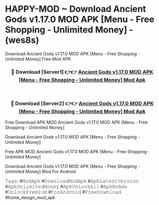 # HAPPY-MOD ~ Download Ancient Gods v1.17.0 MOD APK [Menu - Free Shopping - Unlimited Money] - (wes8s)
Download Ancient Gods v1.17.0 MOD APK [Menu - Free Shopping - Unlimited Money] Free Mod APK

<div align="center">
<h3>🔴 Download [Server1] 👉👉 <a href="https://apk-comot.site?title=Ancient_Gods_v1.17.0_MOD_APK_[Menu_-_Free_Shopping_-_Unlimited_Money]">Ancient Gods v1.17.0 MOD APK [Menu - Free Shopping - Unlimited Money] Mod Apk</a></h3><br>

<h3>🔴 Download [Server2] 👉👉 <a href="https://apk-comot.site?title=Ancient_Gods_v1.17.0_MOD_APK_[Menu_-_Free_Shopping_-_Unlimited_Money]">Ancient Gods v1.17.0 MOD APK [Menu - Free Shopping - Unlimited Money] Mod Apk</a></h3>
</div>


Free Download APK MOD Ancient Gods v1.17.0 MOD APK [Menu - Free Shopping - Unlimited Money]

Download Ancient Gods v1.17.0 MOD APK [Menu - Free Shopping - Unlimited Money] 

Free APK MOD Ancient Gods v1.17.0 MOD APK [Menu - Free Shopping - Unlimited Money] 

Download Ancient Gods v1.17.0 MOD APK [Menu - Free Shopping - Unlimited Money] Mod For Android

𝚃𝚊𝚐𝚜: #𝙼𝚘𝚍𝙰𝚙𝚔 #𝙳𝚘𝚠𝚗𝚕𝚘𝚊𝚍𝙼𝚘𝚍𝙰𝚙𝚔 #𝙰𝚙𝚔𝙻𝚊𝚝𝚎𝚜𝚝𝚅𝚎𝚛𝚜𝚒𝚘𝚗 #𝙰𝚙𝚔𝚄𝚗𝚕𝚒𝚖𝚒𝚝𝚎𝚍𝙼𝚘𝚗𝚎𝚢 #𝙰𝚙𝚔𝚄𝚗𝚕𝚘𝚌𝚔𝙰𝚕𝚕 #𝙰𝚙𝚔𝙽𝚘𝙰𝚍𝚜 #𝚄𝚗𝚕𝚘𝚌𝚔𝙿𝚛𝚎𝚖𝚒𝚞𝚖 #𝙵𝚘𝚛𝙰𝚗𝚍𝚛𝚘𝚒𝚍 #𝙵𝚛𝚎𝚎𝙳𝚘𝚠𝚗𝚕𝚘𝚊𝚍 #home_design_mod_apk